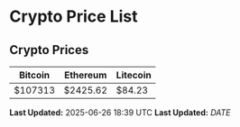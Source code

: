 # Crypto Price List

## Crypto Prices
| Bitcoin | Ethereum | Litecoin |
| ------- | -------- | -------- |
| $107313 | $2425.62 | $84.23 |
**Last Updated:** 2025-06-26 18:39 UTC
**Last Updated:** $DATE$
